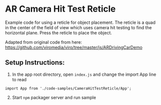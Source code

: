 # AR Camera Hit Test Reticle

Example code for using a reticle for object placement. The reticle is a quad in the center of the field of view which uses camera hit testing to find the horizontal plane. Press the reticle to place the object.

Adapted from original code from here: 
https://github.com/viromedia/viro/tree/master/js/ARDrivingCarDemo

## Setup Instructions:

1. In the app root directory, open `index.js` and change the import App line to read
```
import App from './code-samples/CameraHitTestReticle/App';
```

2. Start `npm` packager server and run sample
